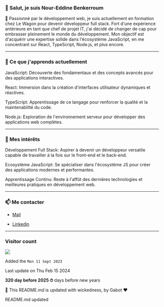 

### 👋 Salut, je suis Nour-Eddine Benkerroum

🚀 Passionné par le développement web, je suis actuellement en formation chez Le Wagon pour devenir développeur full stack. Fort d'une expérience antérieure en tant que chef de projet IT, j'ai décidé de changer de cap pour embrasser pleinement le monde du développement. Mon objectif est d'acquérir une expertise solide dans l'écosystème JavaScript, en me concentrant sur React, TypeScript, Node.js, et plus encore.

---

### 🌱 Ce que j'apprends actuellement

JavaScript: Découverte des fondamentaux et des concepts avancés pour des applications interactives.

React: Immersion dans la création d'interfaces utilisateur dynamiques et réactives.

TypeScript: Apprentissage de ce langage pour renforcer la qualité et la maintenabilité du code.

Node.js: Exploration de l'environnement serveur pour développer des applications web complètes.

---

### 🎯 Mes intérêts

Développement Full Stack: Aspirer à devenir un développeur versatile capable de travailler à la fois sur le front-end et le back-end.

Ecosystème JavaScript: Se spécialiser dans l'écosystème JS pour créer des applications modernes et performantes.

Apprentissage Continu: Reste à l'affût des dernières technologies et meilleures pratiques en développement web.

---

### 📫 Me contacter

- [Mail](noureddine.benkerroum@gmail.com)

- [Linkedin](https://www.linkedin.com/in/nbenkerroum/)

---

### Visitor count

<img src="https://profile-counter.glitch.me/BNoure/count.svg" />

Added the `Mon 11 Sept 2023`

Last update on Thu Feb 15 2024

**320 day before 2025 ⏱** days before new years

🤖 This README.md is updated with wickedness, by Gabot ❤️

 README.md updated
